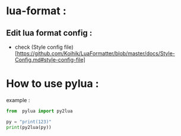 # lua-format : 
## Edit lua format config  : 
*	check (Style config file)[https://github.com/Koihik/LuaFormatter/blob/master/docs/Style-Config.md#style-config-file]



# How to use pylua : 
example : 
```python 
from  pylua import py2lua

py = "print(123)"
print(py2lua(py))



```
